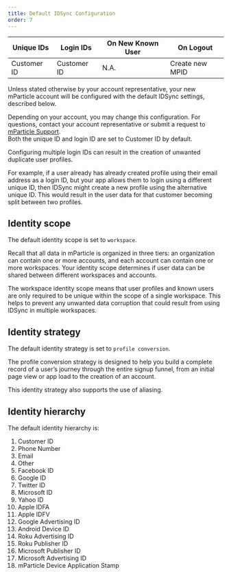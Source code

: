 ```yaml
---
title: Default IDSync Configuration
order: 7
---
```


| **Unique IDs** | **Login IDs** | **On New Known User** | **On Logout** |
| --- | --- | --- | --- |
| Customer ID | Customer ID | N.A. | Create new MPID |


Unless stated otherwise by your account representative, your new mParticle account will be configured with the default IDSync settings, described below.

<aside>
    Depending on your account, you may change this configuration. For questions, contact your account representative or submit a request to <a href="https://support.mparticle.com/hc/en-us">mParticle Support</a>.
</aside>

<aside>
    Both the unique ID and login ID are set to Customer ID by default.
</aside>

Configuring multiple login IDs can result in the creation of unwanted duplicate user profiles.

For example, if a user already has already created profile using their email address as a login ID, but your app allows them to login using a different unique ID, then IDSync might create a new profile using the alternative unique ID. This would result in the user data for that customer becoming split between two profiles.

## Identity scope

The default identity scope is set to `workspace`.

Recall that all data in mParticle is organized in three tiers: an organization can contain one or more accounts, and each account can contain one or more workspaces. Your identity scope determines if user data can be shared between different workspaces and accounts.

The workspace identity scope means that user profiles and known users are only required to be unique within the scope of a single workspace. This helps to prevent any unwanted data corruption that could result from using IDSync in multiple workspaces.

## Identity strategy

The default identity strategy is set to `profile conversion`.

The profile conversion strategy is designed to help you build a complete record of a user’s journey through the entire signup funnel, from an initial page view or app load to the creation of an account.

This identity strategy also supports the use of aliasing.

## Identity hierarchy

The default identity hierarchy is:

1. Customer ID
2. Phone Number
3. Email
4. Other
5. Facebook ID
6. Google ID
7. Twitter ID
8. Microsoft ID
9. Yahoo ID
10. Apple IDFA
11. Apple IDFV
12. Google Advertising ID
13. Android Device ID
14. Roku Advertising ID
15. Roku Publisher ID
16. Microsoft Publisher ID
17. Microsoft Advertising ID
18. mParticle Device Application Stamp
